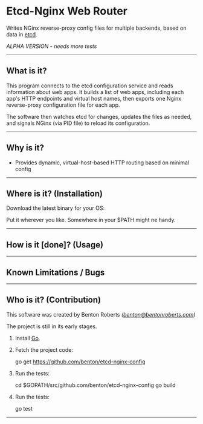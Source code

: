 Etcd-Nginx Web Router
================
Writes NGinx reverse-proxy config files for multiple backends, based on data in [etcd][1].

  *ALPHA VERSION - needs more tests*


----------------
What is it?
----------------
This program connects to the etcd configuration service and reads information about web apps. It builds a list of web apps, including each app's HTTP endpoints and virtual host names, then exports one Nginx reverse-proxy configuration file for each app.

The software then watches etcd for changes, updates the files as needed, and signals NGinx (via PID file) to reload its configuration.


----------------
Why is it?
----------------
* Provides dynamic, virtual-host-based HTTP routing based on minimal config


----------------
Where is it? (Installation)
----------------
Download the latest binary for your OS:

Put it wherever you like. Somewhere in your $PATH might ne handy.


----------------
How is it [done]? (Usage)
----------------


----------------
Known Limitations / Bugs
----------------


----------------
Who is it? (Contribution)
----------------
This software was created by Benton Roberts _(benton@bentonroberts.com)_

The project is still in its early stages.

1) Install [Go][2].

2) Fetch the project code:

    go get https://github.com/benton/etcd-nginx-config

3) Run the tests:

    cd $GOPATH/src/github.com/benton/etcd-nginx-config
    go build

4) Run the tests:

    go test


--------
[1]: https://github.com/coreos/etcd
[2]: http://golang.org/doc/install